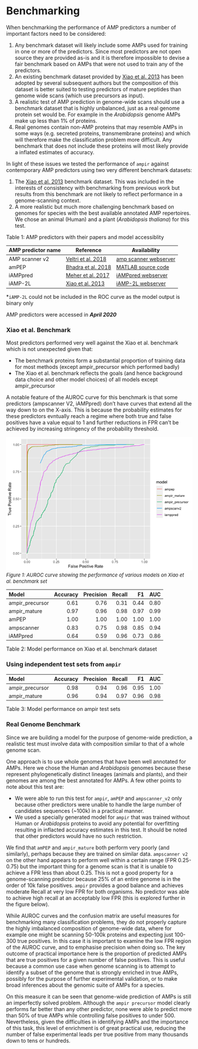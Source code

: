 Benchmarking
================

When benchmarking the performance of AMP predictors a number of
important factors need to be considered:

1.  Any benchmark dataset will likely include some AMPs used for
    training in one or more of the predictors. Since most predictors are
    not open source they are provided as-is and it is therefore
    impossible to devise a fair benchmark based on AMPs that were not
    used to train any of the predictors.
2.  An existing benchmark dataset provided by [Xiao et
    al. 2013](https://doi.org/10.1016/j.ab.2013.01.019) has been
    adopted by several subsequent authors but the composition of this
    dataset is better suited to testing predictors of mature peptides
    than genome wide scans (which use precursors as input).
3.  A realistic test of AMP prediction in genome-wide scans should use a
    benchmark dataset that is highly unbalanced, just as a real genome
    protein set would be. For example in the *Arabidopsis* genome AMPs
    make up less than 1% of proteins.  
4.  Real genomes contain non-AMP proteins that may resemble AMPs in some
    ways (e.g. secreted proteins, transmembrane proteins) and which will
    therefore make the classification problem more difficult. Any
    benchmark that does not include these proteins will most likely
    provide a inflated estimates of accuracy.

In light of these issues we tested the performance of `ampir` against
contemporary AMP predictors using two very different benchmark datasets:

1.  The [Xiao et al. 2013](https://doi.org/10.1016/j.ab.2013.01.019)
    benchmark dataset. This was included in the interests of consistency
    with benchmarking from previous work but results from this benchmark
    are not likely to reflect performance in a genome-scanning context.
2.  A more realistic but much more challenging benchmark based on
    genomes for species with the best available annotated AMP
    repertoires. We chose an animal (Human) and a plant (*Arabidopsis
    thaliana*) for this test.

Table 1: AMP predictors with their papers and model
accessiblity

| AMP predictor name | Reference                                                           | Availability                                                                          |
| ------------------ | ------------------------------------------------------------------- | ------------------------------------------------------------------------------------- |
| AMP scanner v2     | [Veltri et al. 2018](https://doi.org/10.1093/bioinformatics/bty179) | [amp scanner webserver](https://www.dveltri.com/ascan/v2/ascan.html)                  |
| amPEP              | [Bhadra et al. 2018](https://doi.org/10.1038/s41598-018-19752-w)    | [MATLAB source code](https://sourceforge.net/projects/axpep/files/AmPEP_MATLAB_code/) |
| iAMPpred           | [Meher et al. 2017](https://doi.org/10.1038/srep42362)              | [iAMPpred webserver](http://cabgrid.res.in:8080/amppred/)                             |
| iAMP-2L            | [Xiao et al. 2013](https://doi.org/10.1016/j.ab.2013.01.019)        | [iAMP-2L webserver](http://www.jci-bioinfo.cn/iAMP-2L)                                |

\*`iAMP-2L` could not be included in the ROC curve as the model output
is binary only

AMP predictors were accessed in ***April 2020***

### Xiao et al. Benchmark

Most predictors performed very well against the Xiao et al. benchmark
which is not unexpected given that:

  - The benchmark proteins form a substantial proportion of training
    data for most methods (except ampir\_precursor which performed
    badly)
  - The Xiao et al. benchmark reflects the goals (and hence background
    data choice and other model choices) of all models except
    ampir\_precursor

A notable feature of the AUROC curve for this benchmark is that some
predictors (ampscanner V2, iAMPpred) don’t have curves that extend all
the way down to on the X-axis. This is because the probability estimates
for these predictors evntually reach a regime where both true and false
positives have a value equal to 1 and further reductions in FPR can’t be
achieved by increasing stringency of the probability threshold.

![](05_benchmark_files/figure-gfm/unnamed-chunk-8-1.png)<!-- -->
<font size="2"> *Figure 1: AUROC curve showing the performance of
various models on Xiao et al. benchmark set* </font>

| Model            | Accuracy | Precision | Recall |   F1 |  AUC |
| :--------------- | -------: | --------: | -----: | ---: | ---: |
| ampir\_precursor |     0.61 |      0.76 |   0.31 | 0.44 | 0.80 |
| ampir\_mature    |     0.97 |      0.96 |   0.98 | 0.97 | 0.99 |
| amPEP            |     1.00 |      1.00 |   1.00 | 1.00 | 1.00 |
| ampscanner       |     0.83 |      0.75 |   0.98 | 0.85 | 0.94 |
| iAMPpred         |     0.64 |      0.59 |   0.96 | 0.73 | 0.86 |

Table 2: Model performance on Xiao et al. benchmark dataset

### Using independent test sets from `ampir`

| Model            | Accuracy | Precision | Recall |   F1 |  AUC |
| :--------------- | -------: | --------: | -----: | ---: | ---: |
| ampir\_precursor |     0.98 |      0.94 |   0.96 | 0.95 | 1.00 |
| ampir\_mature    |     0.96 |      0.94 |   0.97 | 0.96 | 0.98 |

Table 3: Model performance on ampir test sets

### Real Genome Benchmark

Since we are building a model for the purpose of genome-wide prediction,
a realistic test must involve data with composition similar to that of a
whole genome scan.

One approach is to use whole genomes that have been well annotated for
AMPs. Here we chose the Human and *Arabidopsis* genomes because these
represent phylogenetically distinct lineages (animals and plants), and
their genomes are among the best annotated for AMPs. A few other points
to note about this test are:

  - We were able to run this test for `ampir`, `amPEP` and
    `ampscanner_v2` only because other predictors were unable to handle
    the large number of candidates sequences (~100k) in a practical
    manner.
  - We used a specially generated model for `ampir` that was trained
    without Human or *Arabidopsis* proteins to avoid any potential for
    overfitting resulting in inflacted accuracy estimates in this test.
    It should be noted that other predictors would have no such
    restriction.

We find that `amPEP` and `ampir_mature` both perform very poorly (and
similarly), perhaps because they are trained on similar data.
`ampscanner v2` on the other hand appears to perform well within a
certain range (FPR 0.25-0.75) but the important thing for a genome scan
is that it is unable to achieve a FPR less than about 0.25. This is not
a good property for a genome-scanning predictor because 25% of an entire
genome is in the order of 10k false positives. `ampir` provides a good
balance and achieves moderate Recall at very low FPR for both organisms.
No predictor was able to achieve high recall at an acceptably low FPR
(this is explored further in the figure below).

While AUROC curves and the confusion matrix are useful measures for
benchmarking many classification problems, they do not properly capture
the highly imbalanced composition of genome-wide data, where for example
one might be scanning 50-100k proteins and expecting just 100-300 true
positives. In this case it is important to examine the low FPR region of
the AUROC curve, and to emphasise precision when doing so. The key
outcome of practical importance here is the proportion of predicted AMPs
that are true positives for a given number of false positives. This is
useful because a common use case when genome scanning is to attempt to
identify a subset of the genome that is strongly enriched in true AMPs,
possibly for the purpose of further experimental validation, or to make
broad inferences about the genomic suite of AMPs for a species.

On this measure it can be seen that genome-wide prediction of AMPs is
still an imperfectly solved problem. Although the `ampir precursor`
model clearly performs far better than any other predictor, none were
able to predict more than 50% of true AMPs while controlling false
positives to under 500. Nevertheless, given the difficulties in
identifying AMPs and the importance of this task, this level of
enrichment is of great practical use, reducing the number of false
experimental leads per true positive from many thousands down to tens or
hundreds.

